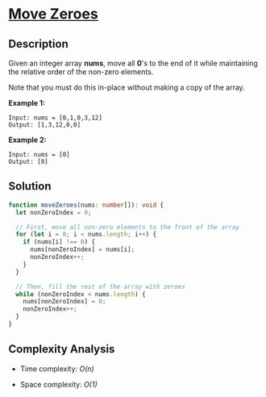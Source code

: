 # [Move Zeroes](https://leetcode.com/problems/move-zeroes/)

## Description

Given an integer array **nums**, move all **0**'s to the end of it while maintaining the relative order of the non-zero elements.

Note that you must do this in-place without making a copy of the array.

**Example 1:**

```
Input: nums = [0,1,0,3,12]
Output: [1,3,12,0,0]
```

**Example 2:**

```
Input: nums = [0]
Output: [0]
```

## Solution

```typescript
function moveZeroes(nums: number[]): void {
  let nonZeroIndex = 0;

  // First, move all non-zero elements to the front of the array
  for (let i = 0; i < nums.length; i++) {
    if (nums[i] !== 0) {
      nums[nonZeroIndex] = nums[i];
      nonZeroIndex++;
    }
  }

  // Then, fill the rest of the array with zeroes
  while (nonZeroIndex < nums.length) {
    nums[nonZeroIndex] = 0;
    nonZeroIndex++;
  }
}
```

## Complexity Analysis

- Time complexity: _O(n)_

- Space complexity: _O(1)_
